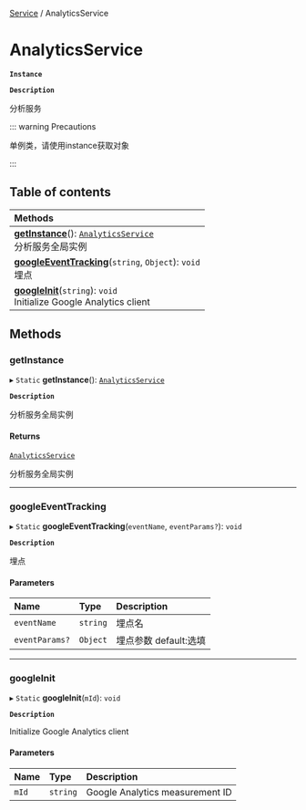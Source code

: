 [Service](../modules/Service.Service.md) / AnalyticsService

# AnalyticsService <Badge type="tip" text="Class" /> 

**`Instance`**

**`Description`**

分析服务

::: warning Precautions

单例类，请使用instance获取对象

:::

## Table of contents

| Methods |
| :-----|
| **[getInstance](Service.AnalyticsService.md#getinstance)**(): [`AnalyticsService`](Service.AnalyticsService.md) <br> 分析服务全局实例|
| **[googleEventTracking](Service.AnalyticsService.md#googleeventtracking)**(`string`, `Object`): `void` <br> 埋点|
| **[googleInit](Service.AnalyticsService.md#googleinit)**(`string`): `void` <br> Initialize Google Analytics client|

## Methods

### getInstance  

▸ `Static` **getInstance**(): [`AnalyticsService`](Service.AnalyticsService.md) <Badge type="tip" text="other" />

**`Description`**

分析服务全局实例


#### Returns

[`AnalyticsService`](Service.AnalyticsService.md)

分析服务全局实例

___

### googleEventTracking  

▸ `Static` **googleEventTracking**(`eventName`, `eventParams?`): `void` <Badge type="tip" text="other" />

**`Description`**

埋点


#### Parameters

| Name | Type | Description |
| :------ | :------ | :------ |
| `eventName` | `string` | 埋点名 |
| `eventParams?` | `Object` | 埋点参数 default:选填 |


___

### googleInit  

▸ `Static` **googleInit**(`mId`): `void` <Badge type="tip" text="other" />

**`Description`**

Initialize Google Analytics client


#### Parameters

| Name | Type | Description |
| :------ | :------ | :------ |
| `mId` | `string` | Google Analytics measurement ID |

